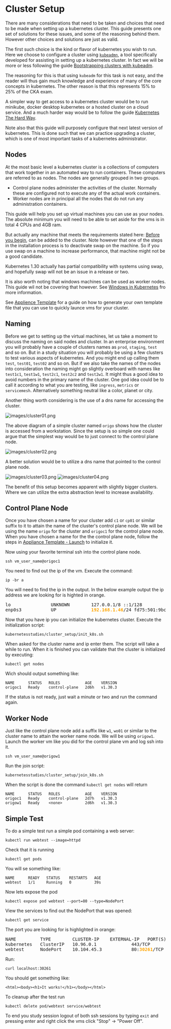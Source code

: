 # Cluster Setup

There are many considerations that need to be taken and choices that need to be made when setting up a kubernetes cluster. This guide presents one set of solutions for these issues, and some of the reasoning behind them. However other choices and solutions are just as valid.

The first such choice is the kind or flavor of kubernetes you wish to run. Here we choose to configure a cluster using [`kubeadmn`](https://kubernetes.io/docs/reference/setup-tools/kubeadm/), a tool specifically developed for assisting in setting up a kubernetes cluster. In fact we will be more or less following the guide [Bootstrapping clusters with kubeadm](https://kubernetes.io/docs/setup/production-environment/tools/kubeadm/).

The reasoning for this is that using `kubeadm` for this task is not easy, and the reader will thus gain much knowledge and experience of many of the core concepts in kubernetes. The other reason is that this represents 15% to 25% of the CKA exam.

A simpler way to get access to a kubernetes cluster would be to run minikube, docker desktop kubernetes or a hosted cluster on a cloud service. And a much harder way would be to follow the guide [Kubernetes The Hard Way](https://github.com/kelseyhightower/kubernetes-the-hard-way).

Note also that this guide will purposely configure that next latest version of kubernetes. This is done such that we can practice upgrading a cluster, which is one of most important tasks of a kubernetes administrator.

## Nodes

At the most basic level a kubernetes cluster is a collections of computers that work together in an automated way to run containers. These computers are referred to as nodes. The nodes are generally grouped in two groups. 

* Control plane nodes administer the activities of the cluster. Normally these are configured not to execute any of the actual work containers.
* Worker nodes are in principal all the nodes that do not run any administration containers.

This guide will help you set up virtual machines you can use as your nodes. The absolute minimum you will need to be able to set aside for the vms is in total 4 CPUs and 4GB ram.

But actually any machine that meets the requirements stated here: [Before you begin](https://kubernetes.io/docs/setup/production-environment/tools/kubeadm/install-kubeadm/#before-you-begin), can be added to the cluster. Note however that one of the steps in the installation process is to deactivate swap on the machine. So if you use swap on a machine to increase performance, that machine might not be a good candidate.

Kubernetes 1.30 actually has partial compatibility with systems using swap, and hopefully swap will not be an issue in a release or two.

It is also worth noting that windows machines can be used as worker nodes. This guide wil not be covering that however. See [Windows in Kubernetes](https://kubernetes.io/docs/concepts/windows/) fro more information. 

See [Applience Template](appliancetemplate.md) for a guide on how to generate your own template file that you can use to quickly launce vms for your cluster.

## Naming

Before we get to setting up the virtual machines, let us take a moment to discuss the naming on said nodes and cluster. In an enterprise environment you will probably have a couple of clusters names as `prod`, `staging`, `test` and so on. But in a study situation you will probably be using a few clusters to test various aspects of kubernetes. And you might end up calling them `test`, `test01`, `test02` and so on. But if we also take the names of the nodes into consideration the naming might go slightly overboard with names like `test1c1`, `test1w1`, `test2c1`, `test2c2` and `test2w1`. It might thus a good idea to avoid numbers in the primary name of the cluster. One god idea could be to call it according to what you are testing, like `ingress`, `metrics` or `servicemesh`. Alternatively something neutral like a color, planet or city.

Another thing worth considering is the use of a dns name for accessing the cluster. 

![images/cluster01.png](images/cluster01.png)

The above diagram of a simple cluster named `origo` shows how the cluster is accessed from a workstation. Since the setup is so simple one could argue that the simplest way would be to just connect to the control plane node.

![images/cluster02.png](images/cluster02.png)

A better solution would be to utilize a dns name that pointed to the control plane node.

![images/cluster03.png](images/cluster03.png)  ![images/cluster04.png](images/cluster04.png)

The benefit of this setup becomes apparent with slightly bigger clusters. Where we can utilize the extra abstraction level to increase availability.

## Control Plane Node

Once you have chosen a name for your cluster add `c1` or `cp01` or similar suffix to it to attain the name of the cluster's control plane node. We will be using the name `origo` for the cluster and `origoc1` for the control plane node. When you have chosen a name for the the control plane node, follow the steps in [Appliance Template - Launch](appliancetemplate.md#launch) to initialize it.

Now using your favorite terminal ssh into the control plane node.

```
ssh vm_user_name@origoc1
```
You need to find out the ip of the vm. Execute the command:
```
ip -br a
```
You will need to find the ip in the output. In the below example output the ip address we are looking for is highted in orange.
<pre>
lo               UNKNOWN        127.0.0.1/8 ::1/128 
enp0s3           UP             <span style="color:orange;font-weight:bold">192.168.1.46</span>/24 fd75:501:9bc1:0:a00:27ff:fe4a:741e/64 fe80::a00:27ff:fe4a:741e/64 
</pre>
Now that you have ip you can initialize the kubernetes cluster. Execute the initialization script:
```
kubernetesstudies/cluster_setup/init_k8s.sh
```
When asked for the cluster name and ip enter them. The script will take a while to run. When it is finished you can validate that the cluster is initialized by executing:
```
kubectl get nodes
```
Wich should output something like:
```
NAME      STATUS   ROLES           AGE    VERSION
origoc1   Ready    control-plane   2d6h   v1.30.3
```
If the status is not ready, just wait a minute or two and run the command again.
## Worker Node
Just like the control plane node add a suffix like `w1`, `wo01` or similar to the cluster name to attain the worker name node. We will be using `origow1`. Launch the worker vm like you did for the control plane vm and log ssh into it.
```
ssh vm_user_name@origow1
```
Run the join script:
```
kubernetesstudies/cluster_setup/join_k8s.sh
```
When the script is done the command `kubectl get nodes` will return
```
NAME      STATUS   ROLES           AGE    VERSION
origoc1   Ready    control-plane   2d7h   v1.30.3
origow1   Ready    <none>          2d6h   v1.30.3
```
## Simple Test
To do a simple test run a simple pod containing a web server:
```
kubectl run webtest --image=httpd
```
Check that it is running
```
kubectl get pods
```
You will se something like:
```
NAME      READY   STATUS    RESTARTS   AGE
webtest   1/1     Running   0          39s
```
Now lets expose the pod
```
kubectl expose pod webtest --port=80 --type=NodePort
```
View the services to find out the NodePort that was opened:
```
kubectl get service
```
The port you are looking for is highlighted in orange:
<pre>
NAME         TYPE        CLUSTER-IP    EXTERNAL-IP   PORT(S)        AGE
kubernetes   ClusterIP   10.96.0.1     <none>        443/TCP        2d7h
webtest      NodePort    10.104.45.3   <none>        80:<span style="color:orange;font-weight:bold">30261</span>/TCP   45s
</pre>
Run:
```
curl localhost:30261
```
You should get something like:
```
<html><body><h1>It works!</h1></body></html>
```
To cleanup after the test run
```
kubectl delete pod/webtest service/webtest
```
To end you study session logout of both ssh sessions by typing `exit` and pressing enter and right click the vms click "Stop" -> "Power Off".